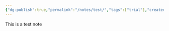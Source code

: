```yaml
---
{"dg-publish":true,"permalink":"/notes/test/","tags":["trial"],"created":"2025-07-22T18:40:17.852+01:00","updated":"2025-07-22T18:46:21.897+01:00"}
---
```


This is a test note